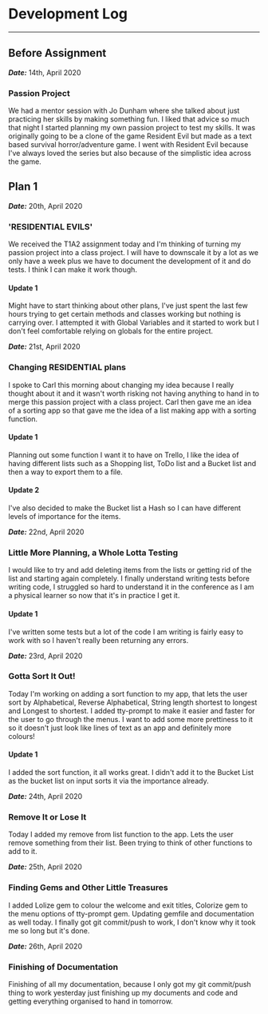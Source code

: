 # Development Log
---
## Before Assignment
***Date:*** 14th, April 2020
### Passion Project
We had a mentor session with Jo Dunham where she talked about just practicing her skills by making something fun.
I liked that advice so much that night I started planning my own passion project to test my skills.
It was originally going to be a clone of the game Resident Evil but made as a text based survival horror/adventure game.
I went with Resident Evil because I've always loved the series but also because of the simplistic idea across the game.

## Plan 1
***Date:*** 20th, April 2020
### 'RESIDENTIAL EVILS'
We received the T1A2 assignment today and I'm thinking of turning my passion project into a class project.
I will have to downscale it by a lot as we only have a week plus we have to document the development of it and do tests.
I think I can make it work though.

#### Update 1
Might have to start thinking about other plans, I've just spent the last few hours trying to get certain methods and classes working but nothing is carrying over.
I attempted it with Global Variables and it started to work but I don't feel comfortable relying on globals for the entire project.


***Date:*** 21st, April 2020
### Changing RESIDENTIAL plans
I spoke to Carl this morning about changing my idea because I really thought about it and it wasn't worth risking not having anything to hand in to merge this passion project with a class project.
Carl then gave me an idea of a sorting app so that gave me the idea of a list making app with a sorting function.

#### Update 1
Planning out some function I want it to have on Trello, I like the idea of having different lists such as a Shopping list, ToDo list and a Bucket list and then a way to export them to a file.

#### Update 2
I've also decided to make the Bucket list a Hash so I can have different levels of importance for the items.

***Date:*** 22nd, April 2020
### Little More Planning, a Whole Lotta Testing
I would like to try and add deleting items from the lists or getting rid of the list and starting again completely.
I finally understand writing tests before writing code, I struggled so hard to understand it in the conference as I am a physical learner so now that it's in practice I get it.

#### Update 1
I've written some tests but a lot of the code I am writing is fairly easy to work with so I haven't really been returning any errors.

***Date:*** 23rd, April 2020
### Gotta Sort It Out!
Today I'm working on adding a sort function to my app, that lets the user sort by Alphabetical, Reverse Alphabetical, String length shortest to longest and Longest to shortest.
I added tty-prompt to make it easier and faster for the user to go through the menus.
I want to add some more prettiness to it so it doesn't just look like lines of text as an app and definitely more colours!

#### Update 1
I added the sort function, it all works great. I didn't add it to the Bucket List as the bucket list on input sorts it via the importance already.


***Date:*** 24th, April 2020
### Remove It or Lose It
Today I added my remove from list function to the app. Lets the user remove something from their list.
Been trying to think of other functions to add to it.

***Date:*** 25th, April 2020
### Finding Gems and Other Little Treasures
I added Lolize gem to colour the welcome and exit titles, Colorize gem to the menu options of tty-prompt gem.
Updating gemfile and documentation as well today.
I finally got git commit/push to work, I don't know why it took me so long but it's done.

***Date:*** 26th, April 2020
### Finishing of Documentation
Finishing of all my documentation, because I only got my git commit/push thing to work yesterday just finishing up my documents and code and getting everything organised to hand in tomorrow.